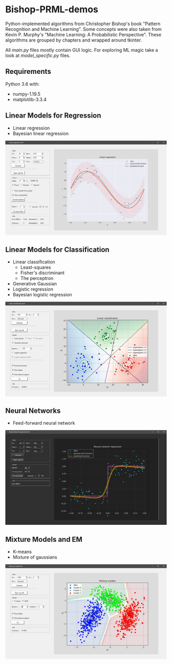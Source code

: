 # Bishop-PRML-demos

Python-implemented algorithms from Christopher Bishop's book "Pattern Recognition and Machine Learning". 
Some concepts were also taken from Kevin P. Murphy's "Machine Learning: A Probabilistic Perspective".
These algorithms are grouped by chapters and wrapped around tkinter.

All _main.py_ files mostly contain GUI logic. For exploring ML magic take a look at _model_specific.py_ files.

## Requirements
Python 3.6 with:
- numpy-1.19.5
- matplotlib-3.3.4

## Linear Models for Regression
- Linear regression
- Bayesian linear regression

![alt text](docs/lin-reg-screenshot.jpg)

## Linear Models for Classification
- Linear classification
    - Least-squares
    - Fisher's discriminant
    - The perceptron
- Generative Gaussian
- Logistic regression
- Bayesian logistic regression

![alt text](docs/lin-class-screenshot.jpg)

## Neural Networks
- Feed-forward neural network

![alt text](docs/nn-screenshot.jpg)

## Mixture Models and EM
- K-means
- Mixture of gaussians

![alt text](docs/mix-mod-screenshot.jpg)
